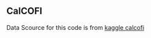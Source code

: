 ## CalCOFI

Data Scource for this code is from <a href="https://www.kaggle.com/sohier/calcofi"> kaggle calcofi

